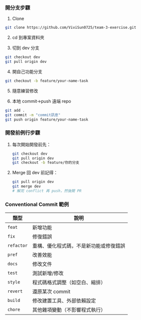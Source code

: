 ### 開分支步驟

1. Clone

```bash
git clone https://github.com/ViviSun0725/team-3-exercise.git
```

2. cd 到專案資料夾

3. 切到 dev 分支

```bash
git checkout dev
git pull origin dev
```

4. 開自己功能分支

```bash
git checkout -b feature/your-name-task
```

5. 隨意練習修改

6. 本地 commit→push 遠端 repo

```bash
git add .
git commit -m "commit訊息"
git push origin feature/your-name-task
```

### 開發前例行步驟

1. 每次開始開發前先：

   ```bash
   git checkout dev
   git pull origin dev
   git checkout -b feature/你的分支
   ```

2. Merge 回 dev 前記得：

   ```bash
   git pull origin dev
   git merge dev
   # 解完 conflict 再 push，然後開 PR
   ```

### Conventional Commit 範例

| 類型       | 說明                                   |
| ---------- | -------------------------------------- |
| `feat`     | 新增功能                               |
| `fix`      | 修復錯誤                               |
| `refactor` | 重構、優化程式碼，不是新功能或修復錯誤 |
| `pref`     | 改善效能                               |
| `docs`     | 修改文件                               |
| `test`     | 測試新增/修改                          |
| `style`    | 程式碼格式調整（如空白、縮排）         |
| `revert`   | 還原某次 commit                        |
| `build`    | 修改建置工具、外部依賴設定             |
| `chore`    | 其他雜項變動（不影響程式執行）         |
